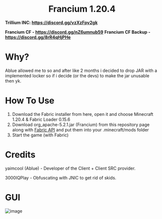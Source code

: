 <h1 align="center">Francium 1.20.4</h1>

**Trillium INC: https://discord.gg/vzXzFpv2gk**

**Francium CF - https://discord.gg/nZ6umnub59**
**Francium CF Backup - https://discord.gg/8rR4qHjPHe**

# Why?
Ablue allowed me to so and after like 2 months i decided to drop JAR with a implemented locker so if i decide (or the devs) to make the jar unusable then yk.

# How To Use
1. Download the Fabric installer from here, open it and choose Minecraft 1.20.4 & Fabric Loader 0.15.6
2. Download org_apache-5.2.1.jar (Francium) from this repository page along with [Fabric API](https://modrinth.com/mod/fabric-api/version/0.96.1+1.20.4) and put them into your .minecraft/mods folder
3. Start the game (with Fabric)

# Credits
yaimcool (Ablue) - Developer of the Client + Client SRC provider.

3000IQPlay - Obfuscating with JNIC to get rid of skids.

# GUI
![image](https://media.discordapp.net/attachments/1173320950503190688/1206973074931585124/dY77uaA.png?ex=65ddf445&is=65cb7f45&hm=0757f56a6f614773136bbedb883c5f84c5c6f972b6cc01796dc7c90c2e83bdb1&=&format=webp&quality=lossless&width=1662&height=934)
